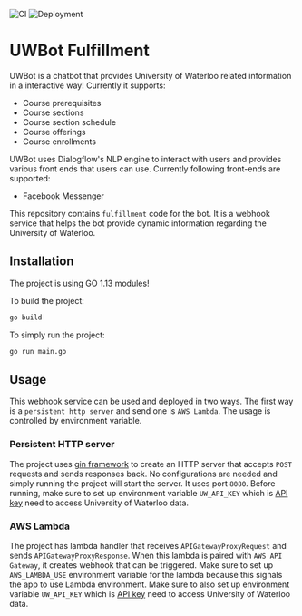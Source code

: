 ![CI](https://github.com/dhillondeep/uwbot-fulfilment/workflows/CI/badge.svg)  ![Deployment](https://github.com/dhillondeep/uwbot-fulfilment/workflows/Deployment/badge.svg)

# UWBot Fulfillment
UWBot is a chatbot that provides University of Waterloo related information in a interactive way! Currently it supports:
* Course prerequisites
* Course sections
* Course section schedule
* Course offerings
* Course enrollments

UWBot uses Dialogflow's NLP engine to interact with users and provides various front ends that users can use. Currently following front-ends are supported:
* Facebook Messenger

This repository contains `fulfillment` code for the bot. It is a webhook service that helps the bot provide dynamic information regarding the University of Waterloo.

## Installation
The project is using GO 1.13 modules!

To build the project:
```bash
go build 
```

To simply run the project:
```bash
go run main.go
```

## Usage
This webhook service can be used and deployed in two ways. The first way is a `persistent http server` and send one is `AWS Lambda`. The usage is controlled by environment variable.

### Persistent HTTP server
The project uses [gin framework](https://github.com/gin-gonic/gin) to create an HTTP server that accepts `POST` requests and sends responses back. No configurations are needed and simply running the project will start the server. It uses port `8080`. Before running, make sure to set up environment variable `UW_API_KEY` which is [API key](https://uwaterloo.ca/api/register) need to access University of Waterloo data.

### AWS Lambda
The project has lambda handler that receives `APIGatewayProxyRequest` and sends `APIGatewayProxyResponse`. When this lambda is paired with `AWS API Gateway`, it creates webhook that can be triggered. Make sure to set up `AWS_LAMBDA_USE` environment variable for the lambda because this signals the app to use Lambda environment. Make sure to also set up environment variable `UW_API_KEY` which is [API key](https://uwaterloo.ca/api/register) need to access University of Waterloo data.
